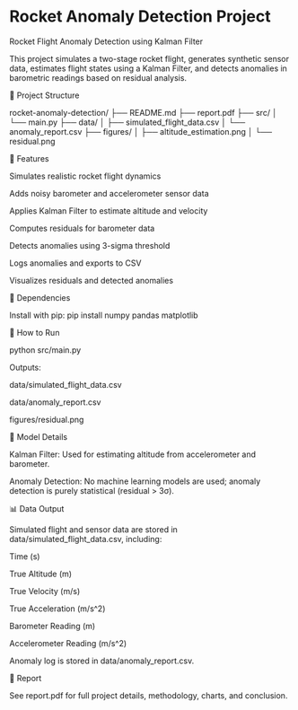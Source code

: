# Rocket Anomaly Detection Project
Rocket Flight Anomaly Detection using Kalman Filter

This project simulates a two-stage rocket flight, generates synthetic sensor data, estimates flight states using a Kalman Filter, and detects anomalies in barometric readings based on residual analysis.

📁 Project Structure

rocket-anomaly-detection/
├── README.md
├── report.pdf
├── src/
│   └── main.py
├── data/
│   ├── simulated_flight_data.csv
│   └── anomaly_report.csv
├── figures/
│   ├── altitude_estimation.png
│   └── residual.png


🚀 Features

Simulates realistic rocket flight dynamics

Adds noisy barometer and accelerometer sensor data

Applies Kalman Filter to estimate altitude and velocity

Computes residuals for barometer data

Detects anomalies using 3-sigma threshold

Logs anomalies and exports to CSV

Visualizes residuals and detected anomalies

🧪 Dependencies

Install with pip:
    pip install numpy pandas matplotlib

📝 How to Run

python src/main.py

Outputs:

data/simulated_flight_data.csv

data/anomaly_report.csv

figures/residual.png

🤖 Model Details

Kalman Filter: Used for estimating altitude from accelerometer and barometer.

Anomaly Detection: No machine learning models are used; anomaly detection is purely statistical (residual > 3σ).

📊 Data Output

Simulated flight and sensor data are stored in data/simulated_flight_data.csv, including:

Time (s)

True Altitude (m)

True Velocity (m/s)

True Acceleration (m/s^2)

Barometer Reading (m)

Accelerometer Reading (m/s^2)

Anomaly log is stored in data/anomaly_report.csv.

📄 Report

See report.pdf for full project details, methodology, charts, and conclusion.
